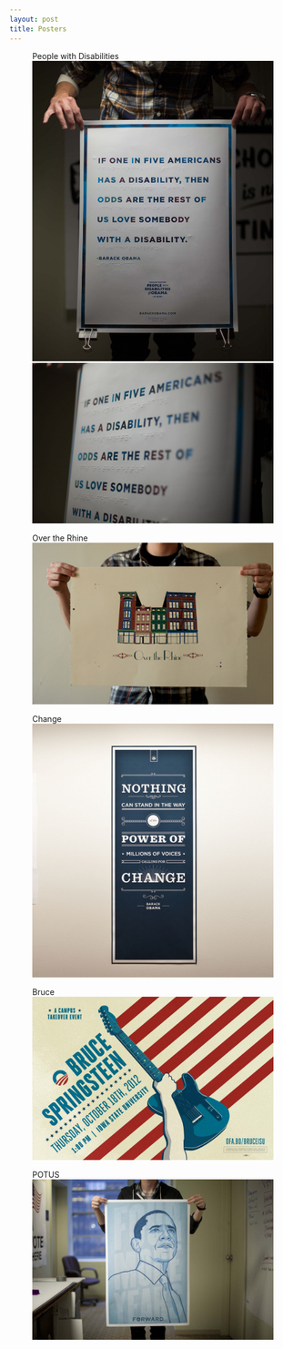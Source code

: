 ```yaml
---
layout: post
title: Posters
---
```


<figure>
    <figcaption>People with Disabilities</figcaption>
    <img src="img/posters/PWD/pwd-poster-1.jpg" alt="" />
    <img src="img/posters/PWD/pwd-poster-2.jpg" alt="" />
</figure>
<figure>
    <figcaption>Over the Rhine</figcaption>
    <img src="img/posters/OTR/otr-poster.jpg" alt="" />
</figure>
<figure>
    <figcaption>Change</figcaption>
    <img src="img/posters/Quote/quoteposter.jpg" alt="" />
</figure>
<figure>
    <figcaption>Bruce</figcaption>
    <img src="img/posters/Boss/theboss.jpg" alt="" />
</figure>
<figure>
    <figcaption>POTUS</figcaption>
    <img src="img/posters/POTUS/potus-poster.jpg" />
</figure>